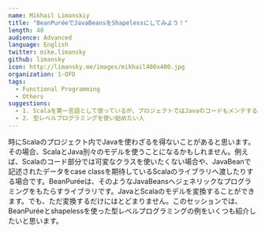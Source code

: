 ```yaml
---
name: Mikhail Limanskiy
title: "BeanPuréeでJavaBeansをShapelessにしてみよう！"
length: 40
audience: Advanced
language: English
twitter: mike.limansky
github: limansky
icon: http://limansky.me/images/mikhail400x400.jpg
organization: 1-OFD
tags:
  - Functional Programming
  - Others
suggestions:
  - 1. Scalaを第一言語として使っているが、プロジェクトではJavaのコードもメンテすることがある人
  - 2. 型レベルプログラミングを使い始めたい人
---
```

時にScalaのプロジェクト内でJavaを使わざるを得ないことがあると思います。その場合、ScalaとJava別々のモデルを使うことになるかもしれません。例えば、Scalaのコード部分では可変なクラスを使いたくない場合や、JavaBeanで記述されたデータをcase classを期待しているScalaのライブラリへ渡したりする場合です。BeanPuréeは、そのようなJavaBeansへジェネリックなプログラミングをもたらすライブラリです。JavaとScalaのモデルを変換することができます。でも、ただ変換するだけにはとどまりません。このセッションでは、BeanPuréeとshapelessを使った型レベルプログラミングの例をいくつも紹介したいと思います。